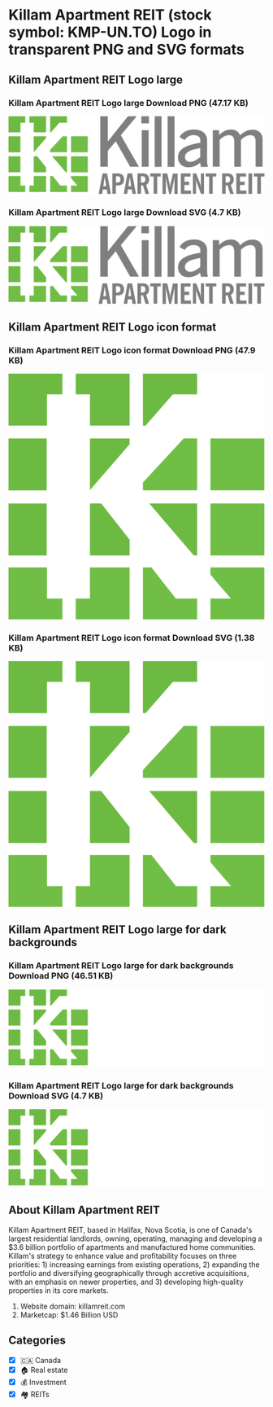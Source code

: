 # Killam Apartment REIT (stock symbol: KMP-UN.TO) Logo in transparent PNG and SVG formats

## Killam Apartment REIT Logo large

### Killam Apartment REIT Logo large Download PNG (47.17 KB)

![Killam Apartment REIT Logo large Download PNG (47.17 KB)](/img/orig/KMP-UN.TO_BIG-7589ff2e.png)

### Killam Apartment REIT Logo large Download SVG (4.7 KB)

![Killam Apartment REIT Logo large Download SVG (4.7 KB)](/img/orig/KMP-UN.TO_BIG-784da28b.svg)

## Killam Apartment REIT Logo icon format

### Killam Apartment REIT Logo icon format Download PNG (47.9 KB)

![Killam Apartment REIT Logo icon format Download PNG (47.9 KB)](/img/orig/KMP-UN.TO-7b1beb24.png)

### Killam Apartment REIT Logo icon format Download SVG (1.38 KB)

![Killam Apartment REIT Logo icon format Download SVG (1.38 KB)](/img/orig/KMP-UN.TO-17e870f1.svg)

## Killam Apartment REIT Logo large for dark backgrounds

### Killam Apartment REIT Logo large for dark backgrounds Download PNG (46.51 KB)

![Killam Apartment REIT Logo large for dark backgrounds Download PNG (46.51 KB)](/img/orig/KMP-UN.TO_BIG.D-ae7affeb.png)

### Killam Apartment REIT Logo large for dark backgrounds Download SVG (4.7 KB)

![Killam Apartment REIT Logo large for dark backgrounds Download SVG (4.7 KB)](/img/orig/KMP-UN.TO_BIG.D-167c719b.svg)

## About Killam Apartment REIT

Killam Apartment REIT, based in Halifax, Nova Scotia, is one of Canada's largest residential landlords, owning, operating, managing and developing a $3.6 billion portfolio of apartments and manufactured home communities. Killam's strategy to enhance value and profitability focuses on three priorities: 1) increasing earnings from existing operations, 2) expanding the portfolio and diversifying geographically through accretive acquisitions, with an emphasis on newer properties, and 3) developing high-quality properties in its core markets.

1. Website domain: killamreit.com
2. Marketcap: $1.46 Billion USD


## Categories
- [x] 🇨🇦 Canada
- [x] 🏠 Real estate
- [x] 💰 Investment
- [x] 🏘️ REITs
